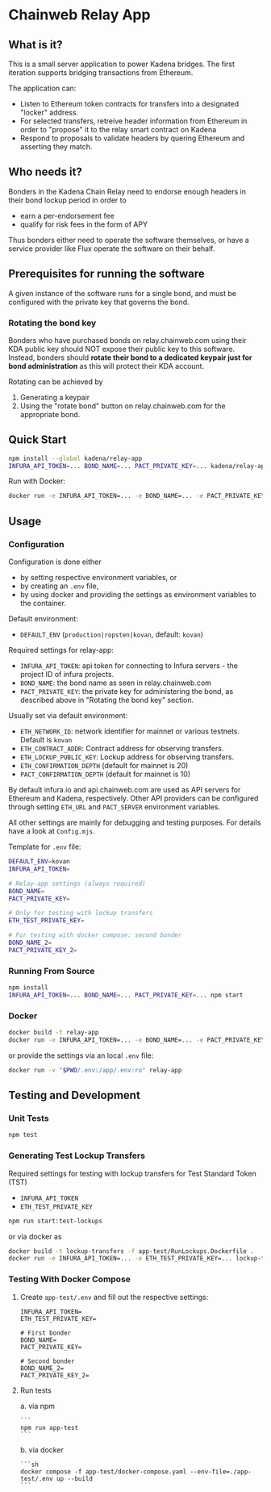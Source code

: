 # Chainweb Relay App

## What is it?

This is a small server application to power Kadena bridges. The first iteration
supports bridging transactions from Ethereum.

The application can:
- Listen to Ethereum token contracts for transfers into a designated "locker" address.
- For selected transfers, retreive header information from Ethereum in order to "propose" it to the relay smart contract on Kadena
- Respond to proposals to validate headers by quering Ethereum and asserting they match.

## Who needs it?

Bonders in the Kadena Chain Relay need to endorse enough headers in their bond lockup period in order to
- earn a per-endorsement fee
- qualify for risk fees in the form of APY

Thus bonders either need to operate the software themselves, or have a service provider like Flux operate the software on their behalf.

## Prerequisites for running the software

A given instance of the software runs for a single bond, and must be configured with the private key that governs the bond.

### Rotating the bond key

Bonders who have purchased bonds on relay.chainweb.com using their KDA public key should NOT expose their public key to this software.
Instead, bonders should **rotate their bond to a dedicated keypair just for bond administration** as this will protect their KDA account.

Rotating can be achieved by
1. Generating a keypair
2. Using the "rotate bond" button on relay.chainweb.com for the appropriate bond.

## Quick Start

```sh
npm install --global kadena/relay-app
INFURA_API_TOKEN=... BOND_NAME=... PACT_PRIVATE_KEY=... kadena/relay-app
```

Run with Docker:

```sh
docker run -e INFURA_API_TOKEN=... -e BOND_NAME=... -e PACT_PRIVATE_KEY=... kadena/relay-app
```

## Usage

### Configuration

Configuration is done either

*   by setting respective environment variables, or
*   by creating an `.env` file,
*   by using docker and providing the settings as environment variables to
    the container.

Default environment:

*   `DEFAULT_ENV` (`production|ropsten|kovan`, default: `kovan`)

Required settings for relay-app:

*   `INFURA_API_TOKEN`: api token for connecting to Infura servers - the project ID of infura projects.
*   `BOND_NAME`: the bond name as seen in relay.chainweb.com
*   `PACT_PRIVATE_KEY`: the private key for administering the bond, as described above in "Rotating the bond key" section.

Usually set via default environment:

*   `ETH_NETWORK_ID`: network identifier for mainnet or various testnets. Default is `kovan`
*   `ETH_CONTRACT_ADDR`: Contract address for observing transfers.
*   `ETH_LOCKUP_PUBLIC_KEY`: Lockup address for observing transfers.
*   `ETH_CONFIRMATION_DEPTH` (default for mainnet is 20)
*   `PACT_CONFIRMATION_DEPTH` (default for mainnet is 10)

By default infura.io and api.chainweb.com are used as API servers for Ethereum
and Kadena, respectively. Other API providers can be configured through setting
`ETH_URL` and `PACT_SERVER` environment variables.

All other settings are mainly for debugging and testing purposes. For details
have a look at `Config.mjs`.

Template for `.env` file:

```sh
DEFAULT_ENV=kovan
INFURA_API_TOKEN=

# Relay-app settings (always required)
BOND_NAME=
PACT_PRIVATE_KEY=

# Only for testing with lockup transfers
ETH_TEST_PRIVATE_KEY=

# For testing with docker compose: second bonder
BOND_NAME_2=
PACT_PRIVATE_KEY_2=
```

### Running From Source

```sh
npm install
INFURA_API_TOKEN=... BOND_NAME=... PACT_PRIVATE_KEY=... npm start
```

### Docker

```sh
docker build -t relay-app
docker run -e INFURA_API_TOKEN=... -e BOND_NAME=... -e PACT_PRIVATE_KEY=... relay-app
```

or provide the settings via an local `.env` file:

```sh
docker run -v "$PWD/.env:/app/.env:ro" relay-app
```

## Testing and Development

### Unit Tests

```sh
npm test
```

### Generating Test Lockup Transfers

Required settings for testing with lockup transfers for Test Standard Token (TST)

*   `INFURA_API_TOKEN`
*   `ETH_TEST_PRIVATE_KEY`

```sh
npm run start:test-lockups
```

or via docker as

```sh
docker build -t lockup-transfers -f app-test/RunLockups.Dockerfile .
docker run -e INFURA_API_TOKEN=... -e ETH_TEST_PRIVATE_KEY=... lockup-transfers
```

### Testing With Docker Compose

1.  Create `app-test/.env` and fill out the respective settings:

    ```
    INFURA_API_TOKEN=
    ETH_TEST_PRIVATE_KEY=

    # First bonder
    BOND_NAME=
    PACT_PRIVATE_KEY=

    # Second bonder
    BOND_NAME_2=
    PACT_PRIVATE_KEY_2=
    ```

2.  Run tests

    a.  via npm

        ```
        npm run app-test
        ```

    b.  via docker

        ```sh
        docker compose -f app-test/docker-compose.yaml --env-file=./app-test/.env up --build
        ```
